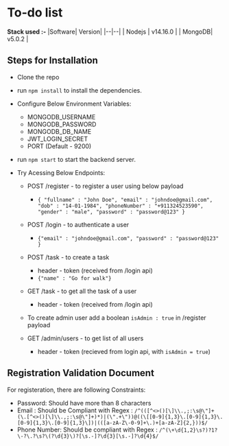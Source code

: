 # **To-do list**

**Stack used :-**
|Software|  Version|
|--|--|
| Nodejs | v14.16.0 |
| MongoDB| v5.0.2 |

## Steps for Installation

 - Clone the repo
 - run `npm install` to install the dependencies.
 - Configure Below Environment Variables:
	 - MONGODB_USERNAME
	 - MONGODB_PASSWORD
	 - MONGODB_DB_NAME
	 - JWT_LOGIN_SECRET
	 - PORT (Default - 9200)
 - run `npm start` to start the backend server.
 
 - Try Acessing Below Endpoints:
	 - POST /register - to register a user using below payload
		 - `{
		 "fullname" : "John Doe",
		 "email" : "johndoe@gmail.com",
		 "dob" : "14-01-1984",
		 "phoneNumber" : "+911324523590",
		 "gender" : "male",
		 "password" : "password@123"
		 }`
		 
	 - POST /login - to authenticate a user
		 - `{"email" : "johndoe@gmail.com",
		 "password" : "password@123"
		 }`
		 
	 - POST /task - to create a task
		 - header - token (received from /login api)
		 - `{"name" : "Go for walk"}`
	 - GET /task - to get all the task of a user
		 - header - token (received from /login api)
	 - To create admin user add a boolean `isAdmin : true` in /register payload
	 - GET /admin/users - to get list of all users
		 - header - token (recieved from login api, with `isAdmin = true`)
	


## Registration Validation Document

For registeration, there are following Constraints:

 - Password: Should have more than 8 characters
 - Email : Should be Compliant with Regex : `/^(([^<>()[\]\\.,;:\s@\"]+(\.[^<>()[\]\\.,;:\s@\"]+)*)|(\".+\"))@((\[[0-9]{1,3}\.[0-9]{1,3}\.[0-9]{1,3}\.[0-9]{1,3}\])|(([a-zA-Z\-0-9]+\.)+[a-zA-Z]{2,}))$/`
 - Phone Number: Should be compliant with Regex : `/^(\+\d{1,2}\s?)?1?\-?\.?\s?\(?\d{3}\)?[\s.-]?\d{3}[\s.-]?\d{4}$/`
